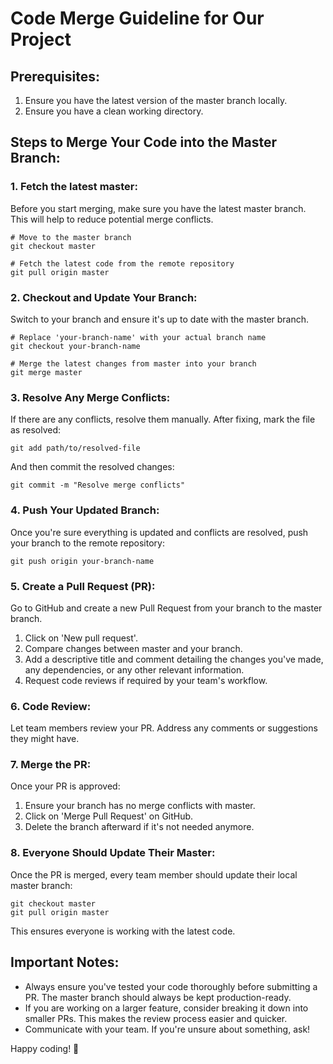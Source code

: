 # Code Merge Guideline for Our Project

## Prerequisites:

1. Ensure you have the latest version of the master branch locally.
2. Ensure you have a clean working directory.

## Steps to Merge Your Code into the Master Branch:

### 1. Fetch the latest master:

Before you start merging, make sure you have the latest master branch. This will help to reduce potential merge conflicts.

```
# Move to the master branch
git checkout master

# Fetch the latest code from the remote repository
git pull origin master
```

### 2. Checkout and Update Your Branch:

Switch to your branch and ensure it's up to date with the master branch.

```
# Replace 'your-branch-name' with your actual branch name
git checkout your-branch-name

# Merge the latest changes from master into your branch
git merge master
```

### 3. Resolve Any Merge Conflicts:

If there are any conflicts, resolve them manually. After fixing, mark the file as resolved:

```
git add path/to/resolved-file
```

And then commit the resolved changes:

```
git commit -m "Resolve merge conflicts"
```

### 4. Push Your Updated Branch:

Once you're sure everything is updated and conflicts are resolved, push your branch to the remote repository:

```
git push origin your-branch-name
```

### 5. Create a Pull Request (PR):

Go to GitHub and create a new Pull Request from your branch to the master branch. 

1. Click on 'New pull request'.
2. Compare changes between master and your branch.
3. Add a descriptive title and comment detailing the changes you've made, any dependencies, or any other relevant information.
4. Request code reviews if required by your team's workflow.

### 6. Code Review:

Let team members review your PR. Address any comments or suggestions they might have.

### 7. Merge the PR:

Once your PR is approved:

1. Ensure your branch has no merge conflicts with master.
2. Click on 'Merge Pull Request' on GitHub.
3. Delete the branch afterward if it's not needed anymore.

### 8. Everyone Should Update Their Master:

Once the PR is merged, every team member should update their local master branch:

```
git checkout master
git pull origin master
```

This ensures everyone is working with the latest code.

## Important Notes:

- Always ensure you've tested your code thoroughly before submitting a PR. The master branch should always be kept production-ready.
- If you are working on a larger feature, consider breaking it down into smaller PRs. This makes the review process easier and quicker.
- Communicate with your team. If you're unsure about something, ask!

Happy coding! 🚀
